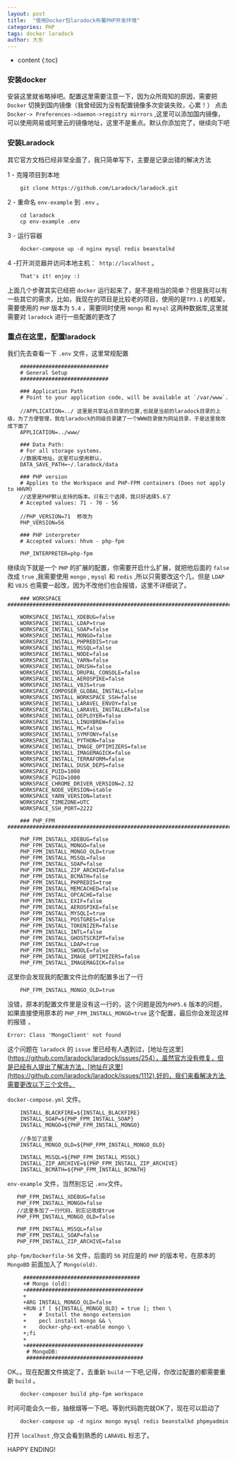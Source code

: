```yaml
---
layout: post
title:  "使用Docker包laradock布署PHP开发环境"
categories: PHP
tags: docker laradock
author: 大东
---
```


* content
{:toc}


### 安装docker

安装这里就省略掉吧。配置这里需要注意一下，因为众所周知的原因，需要把 `Docker` 切换到国内镜像（我曾经因为没有配置镜像多次安装失败，心累！）
点击 `Docker-> Preferences->daemon->registry mirrors` ,这里可以添加国内镜像，可以使用网易或阿里云的镜像地址，这里不是重点。默认你添加完了，继续向下吧

### 安装Laradock
其它官方文档已经非常全面了，我只简单写下，主要是记录出错的解决方法

1 - 克隆项目到本地
``` 
    git clone https://github.com/Laradock/laradock.git

```
2 - 重命名 `env-example` 到 `.env` 。
``` 
    cd laradock 
    cp env-example .env
```
3 - 运行容器
``` 
    docker-compose up -d nginx mysql redis beanstalkd
```
4 -打开浏览器并访问本地主机：` http://localhost` 。
``` 
    That's it! enjoy :)
```






上面几个步骤其实已经把 `docker` 运行起来了，是不是相当的简单？但是我可以有一些其它的需求，比如，我现在的项目是比较老的项目，使用的是`TP3.1` 的框架，需要使用的 `PHP` 版本为 `5.4` ，需要同时使用 `mongo` 和 `mysql` 这两种数据库,这里就需要对 `laradock` 进行一些配置的更改了

### 重点在这里，配置laradock

我们先去查看一下 `.env` 文件，这里常规配置
``` 
    ############################
    # General Setup
    ############################
    
    ### Application Path
    # Point to your application code, will be available at `/var/www`.
    
    //APPLICATION=../ 这里是共享站点目录的位置,也就是当前的laradock目录的上级，为了方便管理，我在laradock的同级目录建了一个WWW目录做为网站目录，于是这里我改成下面了
    APPLICATION=../www/
    
    ### Data Path:
    # For all storage systems.
    //数据库地址。这里可以使用默认，
    DATA_SAVE_PATH=~/.laradock/data
    
    ### PHP version
    # Applies to the Workspace and PHP-FPM containers (Does not apply to HHVM)
    //这里是PHP默认支持的版本。只有三个选择，我只好选择5.6了
    # Accepted values: 71 - 70 - 56
    
    //PHP_VERSION=71  修改为
    PHP_VERSION=56
    
    ### PHP interpreter
    # Accepted values: hhvm - php-fpm
    
    PHP_INTERPRETER=php-fpm
```


继续向下就是一个 `PHP` 的扩展的配置，你需要开启什么扩展，就把他后面的 `false` 改成 `true` ,我需要使用 `mongo` , `mysql` 和 `redis` ,所以只需要改这个几，但是 `LDAP` 和 `V8JS` 也需要一起改，因为不改他们也会报错，这里不详细说了。

``` 
    ### WORKSPACE ##########################################################################################################
    
    WORKSPACE_INSTALL_XDEBUG=false
    WORKSPACE_INSTALL_LDAP=true
    WORKSPACE_INSTALL_SOAP=false
    WORKSPACE_INSTALL_MONGO=false
    WORKSPACE_INSTALL_PHPREDIS=true
    WORKSPACE_INSTALL_MSSQL=false
    WORKSPACE_INSTALL_NODE=false
    WORKSPACE_INSTALL_YARN=false
    WORKSPACE_INSTALL_DRUSH=false
    WORKSPACE_INSTALL_DRUPAL_CONSOLE=false
    WORKSPACE_INSTALL_AEROSPIKE=false
    WORKSPACE_INSTALL_V8JS=true
    WORKSPACE_COMPOSER_GLOBAL_INSTALL=false
    WORKSPACE_INSTALL_WORKSPACE_SSH=false
    WORKSPACE_INSTALL_LARAVEL_ENVOY=false
    WORKSPACE_INSTALL_LARAVEL_INSTALLER=false
    WORKSPACE_INSTALL_DEPLOYER=false
    WORKSPACE_INSTALL_LINUXBREW=false
    WORKSPACE_INSTALL_MC=false
    WORKSPACE_INSTALL_SYMFONY=false
    WORKSPACE_INSTALL_PYTHON=false
    WORKSPACE_INSTALL_IMAGE_OPTIMIZERS=false
    WORKSPACE_INSTALL_IMAGEMAGICK=false
    WORKSPACE_INSTALL_TERRAFORM=false
    WORKSPACE_INSTALL_DUSK_DEPS=false
    WORKSPACE_PUID=1000
    WORKSPACE_PGID=1000
    WORKSPACE_CHROME_DRIVER_VERSION=2.32
    WORKSPACE_NODE_VERSION=stable
    WORKSPACE_YARN_VERSION=latest
    WORKSPACE_TIMEZONE=UTC
    WORKSPACE_SSH_PORT=2222
    
    ### PHP_FPM ############################################################################################################
    
    PHP_FPM_INSTALL_XDEBUG=false
    PHP_FPM_INSTALL_MONGO=false
    PHP_FPM_INSTALL_MONGO_OLD=true
    PHP_FPM_INSTALL_MSSQL=false
    PHP_FPM_INSTALL_SOAP=false
    PHP_FPM_INSTALL_ZIP_ARCHIVE=false
    PHP_FPM_INSTALL_BCMATH=false
    PHP_FPM_INSTALL_PHPREDIS=true
    PHP_FPM_INSTALL_MEMCACHED=false
    PHP_FPM_INSTALL_OPCACHE=false
    PHP_FPM_INSTALL_EXIF=false
    PHP_FPM_INSTALL_AEROSPIKE=false
    PHP_FPM_INSTALL_MYSQLI=true
    PHP_FPM_INSTALL_POSTGRES=false
    PHP_FPM_INSTALL_TOKENIZER=false
    PHP_FPM_INSTALL_INTL=false
    PHP_FPM_INSTALL_GHOSTSCRIPT=false
    PHP_FPM_INSTALL_LDAP=true
    PHP_FPM_INSTALL_SWOOLE=false
    PHP_FPM_INSTALL_IMAGE_OPTIMIZERS=false
    PHP_FPM_INSTALL_IMAGEMAGICK=false
```
这里你会发现我的配置文件比你的配置多出了一行
``` 
    PHP_FPM_INSTALL_MONGO_OLD=true
```
没错，原本的配置文件里是没有这一行的，这个问题是因为`PHP5.6` 版本的问题，如果直接使用原本的 `PHP_FPM_INSTALL_MONGO=true` 这个配置，最后你会发现这样的报错 ，
```  
Error: Class 'MongoClient' not found
```
这个问题在 `laradock`  的 `issue` 里已经有人遇到过，[地址在这里](https://github.com/laradock/laradock/issues/254），虽然官方没有修复，但是已经有人提出了解决方法，[地址在这里](https://github.com/laradock/laradock/issues/1112),好的，我们来看解决方法,需要更改以下三个文件。

`docker-compose.yml` 文件。
``` 
    INSTALL_BLACKFIRE=${INSTALL_BLACKFIRE}
    INSTALL_SOAP=${PHP_FPM_INSTALL_SOAP}
    INSTALL_MONGO=${PHP_FPM_INSTALL_MONGO}
    
    //多加了这里
    INSTALL_MONGO_OLD=${PHP_FPM_INSTALL_MONGO_OLD}
    
    INSTALL_MSSQL=${PHP_FPM_INSTALL_MSSQL}
    INSTALL_ZIP_ARCHIVE=${PHP_FPM_INSTALL_ZIP_ARCHIVE}
    INSTALL_BCMATH=${PHP_FPM_INSTALL_BCMATH}
```
`env-example` 文件，当然别忘记 `.env`文件。
``` 
   PHP_FPM_INSTALL_XDEBUG=false
   PHP_FPM_INSTALL_MONGO=false
   //这里多加了一行代码，别忘记改成true
   PHP_FPM_INSTALL_MONGO_OLD=false
   
   PHP_FPM_INSTALL_MSSQL=false
   PHP_FPM_INSTALL_SOAP=false
   PHP_FPM_INSTALL_ZIP_ARCHIVE=false  
```
`php-fpm/Dockerfile-56` 文件，后面的 `56` 对应是的 `PHP` 的版本号，在原本的 `MongoBD` 前面加入了 `Mongo(old)`.
``` 
     #####################################
     +# Mongo (old):
     +#####################################
     +
     +ARG INSTALL_MONGO_OLD=false
     +RUN if [ ${INSTALL_MONGO_OLD} = true ]; then \
     +    # Install the mongo extension
     +    pecl install mongo && \
     +    docker-php-ext-enable mongo \
     +;fi
     +
     +#####################################
      # MongoDB:
      #####################################
```
OK。。现在配置文件搞定了，去重新 `build` 一下吧,记得，你改过配置的都需要重新 `build` 。

``` 
    docker-composer build php-fpm workspace 
```
时间可能会久一些，抽根烟等一下吧。等到代码跑完就OK了，现在可以启动了

```
    docker-compose up -d nginx mongo mysql redis beanstalkd phpmyadmin
```

打开 `localhost` ,你又会看到熟悉的 `LARAVEL` 标志了。

HAPPY ENDING!